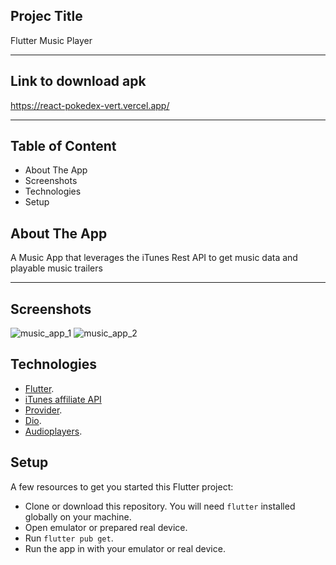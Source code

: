 ## Projec Title

Flutter Music Player

----

## Link to download apk

https://react-pokedex-vert.vercel.app/

----

## Table of Content

- About The App
- Screenshots
- Technologies
- Setup

## About The App

A Music App that leverages the iTunes Rest API to get music data and playable music trailers

----

## Screenshots

![music_app_1](https://user-images.githubusercontent.com/30109956/165763077-d66bab73-7307-4c9e-a109-d7beca6e7590.jpeg)
![music_app_2](https://user-images.githubusercontent.com/30109956/165763091-9baa714d-cfe7-4001-a0dd-cd8705c48f66.jpeg)

## Technologies

- [Flutter](https://docs.flutter.dev/get-started/install).
- [iTunes affiliate API](https://affiliate.itunes.apple.com/resources/documentation/itunes-store-web-service-search-api)
- [Provider](https://pub.dev/packages/provider).
- [Dio](https://pub.dev/packages/dio).
- [Audioplayers](https://pub.dev/packages/audioplayers).

## Setup

A few resources to get you started this Flutter project:

- Clone or download this repository. You will need `flutter` installed globally on your machine.
- Open emulator or prepared real device.
- Run `flutter pub get`.
- Run the app in with your emulator or real device.
